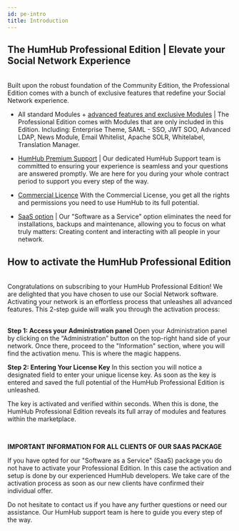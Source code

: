 ```yaml
---
id: pe-intro
title: Introduction
---
```



## The HumHub Professional Edition | Elevate your Social Network Experience
<br>Built upon the robust foundation of the Community Edition, the Professional Edition comes with a bunch of exclusive features that redefine your Social Network experience.

- All standard Modules + [advanced features and exclusive Modules](features.md)
| The Professional Edition comes with Modules that are only included in this Edition. Including: Enterprise Theme, SAML - SSO, JWT SOO, Advanced LDAP, News Module, Email Whitelist, Apache SOLR, Whitelabel, Translation Manager.

- [HumHub Premium Support](support.md)
| Our dedicated HumHub Support team is committed to ensuring your experience is seamless and your questions are answered promptly. We are here for you during your whole contract period to support you every step of the way.

- [Commercial Licence](licence.md)
With the Commercial License, you get all the rights and permissions you need to use HumHub to its full potential.

- [SaaS option](saas.md)
| Our "Software as a Service" option eliminates the need for installations, backups and maintenance, allowing you to focus on what truly matters: Creating content and interacting with all people in your network.


## How to activate the HumHub Professional Edition
<br>
Congratulations on subscribing to your HumHub Professional Edition! We are delighted that you have chosen to use our Social Network software. Activating your network is an effortless process that unleashes all advanced features. This 2-step guide will walk you through the activation process:<br>
<br>

**Step 1: Access your Administration panel**
Open your Administration panel by clicking on the “Administration” button on the top-right hand side of your network. Once there, proceed to the "Information" section, where you will find the activation menu. This is where the magic happens.
<br>

**Step 2: Entering Your License Key**
In this section you will notice a designated field to enter your unique license key. As soon as the key is entered and saved the full potential of the HumHub Professional Edition is unleashed.
<br>

The key is activated and verified within seconds. When this is done, the HumHub Professional Edition reveals its full array of modules and features within the marketplace.

<br>

**IMPORTANT INFORMATION FOR ALL CLIENTS OF OUR SAAS PACKAGE**

If you have opted for our "Software as a Service" (SaaS) package you do not have to activate your Professional Edition. In this case the activation and setup is done by our experienced HumHub developers. We take care of the activation process as soon as our new clients have confirmed their individual offer.

Do not hesitate to contact us if you have any further questions or need our assistance. Our HumHub support team is here to guide you every step of the way.
